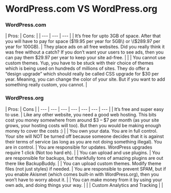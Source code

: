 # WordPress.com VS WordPress.org

### WordPress.com

| Pros: | Cons: |
| --- | --- | --- |
| It’s free for upto 3GB of space. After that you will have to pay for space \($19.95 per year for 5GB\) or \($289.97 per year for 100GB\). | They place ads on all free websites. Did you really think it was free without a catch? If you don’t want your users to see ads, then you can pay them $29.97 per year to keep your site ad-free. |
|  | You cannot use custom themes. Yup, you have to be stuck with their choice of themes which is being used on hundreds of millions of sites. They do offer a “design upgrade” which should really be called CSS upgrade for $30 per year. Meaning, you can change the color of your site. But if you want to add something really custom, you cannot. |

### WordPress.org

| Pros: | Cons |
| --- | --- | --- | --- | --- | --- | --- |
| It’s free and super easy to use.  | Like any other website, you need a good web hosting. This bits cost you money somewhere from around $3 – $7 per month \(as your site grows, your hosting costs will too\). But then you would be making enough money to cover the costs :\) |
| You own your data. You are in full control. Your site will NOT be turned off because someone decides that it is against their terms of service \(as long as you are not doing something illegal\). You are in control. | You are responsible for updates. WordPress upgrades require 1 click \(Not too hard eh\). |
| You can upload and use plugins. | You are responsible for backups, but thankfully tons of amazing plugins are out there like BackupBuddy. |
| You can upload custom themes. Modify theme files \(not just styles\) if needed. | You are responsible to prevent SPAM, but if you enable Akismet \(which comes built-in with WordPress.org\), then you won’t have to worry about it. |
| You can make money from it by using your own ads, and doing things your way. |  |
| Custom Analytics and Tracking |  |




